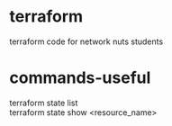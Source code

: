 # terraform
terraform code for network nuts students

# commands-useful
terraform state list  
terraform state show <resource_name>
